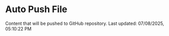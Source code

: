 # Auto Push File

Content that will be pushed to GitHub repository.
Last updated: 07/08/2025, 05:10:22 PM